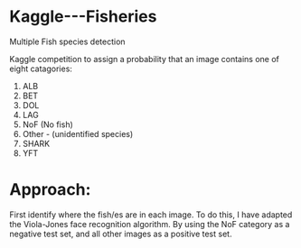 # Kaggle---Fisheries
Multiple Fish species detection 

Kaggle competition to assign a probability that an image contains one of eight catagories:

1) ALB
2) BET
3) DOL
4) LAG
5) NoF (No fish)
6) Other - (unidentified species)
7) SHARK
8) YFT

# Approach:

First identify where the fish/es are in each image. To do this, I have adapted the Viola-Jones face recognition algorithm. By using the NoF category as a negative test set, and all other images as a positive test set.
